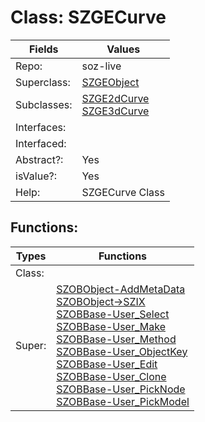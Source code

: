 
# Class:	SZGECurve

| Fields | Values |
| --------- | --------- |
| Repo: | soz-live |
| Superclass: | [SZGEObject](SZGEObject.html) |
| Subclasses: | [SZGE2dCurve](SZGE2dCurve.html) <br> [SZGE3dCurve](SZGE3dCurve.html) |
| Interfaces: |  |
| Interfaced: |  |
| Abstract?: | Yes |
| isValue?: | Yes |
| Help: | SZGECurve Class |


## Functions:

| Types | Functions |
| --------- | --------- |
| Class: |  |
| Super: | [SZOBObject-AddMetaData](SZOBObject.html) <br> [SZOBObject->SZIX](SZOBObject.html) <br> [SZOBBase-User_Select](SZOBBase.html) <br> [SZOBBase-User_Make](SZOBBase.html) <br> [SZOBBase-User_Method](SZOBBase.html) <br> [SZOBBase-User_ObjectKey](SZOBBase.html) <br> [SZOBBase-User_Edit](SZOBBase.html) <br> [SZOBBase-User_Clone](SZOBBase.html) <br> [SZOBBase-User_PickNode](SZOBBase.html) <br> [SZOBBase-User_PickModel](SZOBBase.html) |


